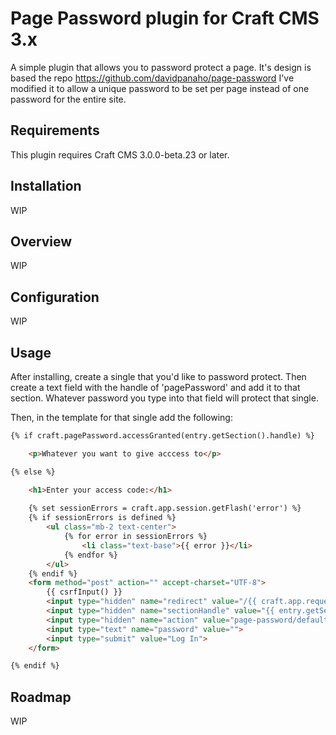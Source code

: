 # Page Password plugin for Craft CMS 3.x

A simple plugin that allows you to password protect a page. It's design is based the repo https://github.com/davidpanaho/page-password
I've modified it to allow a unique password to be set per page instead of one password for the entire site.

## Requirements

This plugin requires Craft CMS 3.0.0-beta.23 or later.

## Installation

WIP

## Overview

WIP

## Configuration

WIP

## Usage

After installing, create a single that you'd like to password protect.  Then create a text field with the handle of 'pagePassword' and add it to that section.  Whatever password you type into that field will protect that single.

Then, in the template for that single add the following:

```html
{% if craft.pagePassword.accessGranted(entry.getSection().handle) %}

    <p>Whatever you want to give acccess to</p>

{% else %}

    <h1>Enter your access code:</h1>
    
    {% set sessionErrors = craft.app.session.getFlash('error') %}
    {% if sessionErrors is defined %}
        <ul class="mb-2 text-center">
            {% for error in sessionErrors %}
                <li class="text-base">{{ error }}</li>
            {% endfor %}
        </ul>
    {% endif %}
    <form method="post" action="" accept-charset="UTF-8">
        {{ csrfInput() }}
        <input type="hidden" name="redirect" value="/{{ craft.app.request.pathInfo }}">
        <input type="hidden" name="sectionHandle" value="{{ entry.getSection().handle }}">
        <input type="hidden" name="action" value="page-password/default/authorise">
        <input type="text" name="password" value="">
        <input type="submit" value="Log In">
    </form>

{% endif %}
```

## Roadmap

WIP
